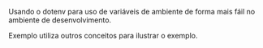 Usando o dotenv para uso de variáveis de ambiente de forma mais fáil no ambiente de desenvolvimento.

Exemplo utiliza outros conceitos para ilustrar o exemplo. 

